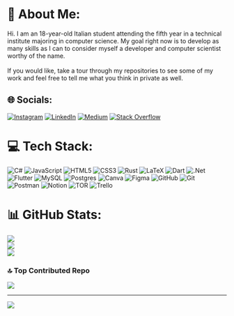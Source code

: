 # 💫 About Me:
Hi. I am an 18-year-old Italian student attending the fifth year in a technical institute majoring in computer science. My goal right now is to develop as many skills as I can to consider myself a developer and computer scientist worthy of the name.<br><br>If you would like, take a tour through my repositories to see some of my work and feel free to tell me what you think in private as well.


## 🌐 Socials:
[![Instagram](https://img.shields.io/badge/Instagram-%23E4405F.svg?logo=Instagram&logoColor=white)](https://instagram.com/ares_rebatto) [![LinkedIn](https://img.shields.io/badge/LinkedIn-%230077B5.svg?logo=linkedin&logoColor=white)](https://www.linkedin.com/in/ares-rebatto-84833a271/) [![Medium](https://img.shields.io/badge/Medium-12100E?logo=medium&logoColor=white)]([https://medium.com/@aresrebatt](https://medium.com/@aresrebatt)) [![Stack Overflow](https://img.shields.io/badge/-Stackoverflow-FE7A16?logo=stack-overflow&logoColor=white)]([https://stackoverflow.com/users/16267662/ares-rebatto](https://stackoverflow.com/users/16267662/ares-rebatto)) 

# 💻 Tech Stack:
![C#](https://img.shields.io/badge/c%23-%23239120.svg?style=for-the-badge&logo=csharp&logoColor=white) ![JavaScript](https://img.shields.io/badge/javascript-%23323330.svg?style=for-the-badge&logo=javascript&logoColor=%23F7DF1E) ![HTML5](https://img.shields.io/badge/html5-%23E34F26.svg?style=for-the-badge&logo=html5&logoColor=white) ![CSS3](https://img.shields.io/badge/css3-%231572B6.svg?style=for-the-badge&logo=css3&logoColor=white) ![Rust](https://img.shields.io/badge/rust-%23000000.svg?style=for-the-badge&logo=rust&logoColor=white) ![LaTeX](https://img.shields.io/badge/latex-%23008080.svg?style=for-the-badge&logo=latex&logoColor=white) ![Dart](https://img.shields.io/badge/dart-%230175C2.svg?style=for-the-badge&logo=dart&logoColor=white) ![.Net](https://img.shields.io/badge/.NET-5C2D91?style=for-the-badge&logo=.net&logoColor=white) ![Flutter](https://img.shields.io/badge/Flutter-%2302569B.svg?style=for-the-badge&logo=Flutter&logoColor=white) ![MySQL](https://img.shields.io/badge/mysql-4479A1.svg?style=for-the-badge&logo=mysql&logoColor=white) ![Postgres](https://img.shields.io/badge/postgres-%23316192.svg?style=for-the-badge&logo=postgresql&logoColor=white) ![Canva](https://img.shields.io/badge/Canva-%2300C4CC.svg?style=for-the-badge&logo=Canva&logoColor=white) ![Figma](https://img.shields.io/badge/figma-%23F24E1E.svg?style=for-the-badge&logo=figma&logoColor=white) ![GitHub](https://img.shields.io/badge/github-%23121011.svg?style=for-the-badge&logo=github&logoColor=white) ![Git](https://img.shields.io/badge/git-%23F05033.svg?style=for-the-badge&logo=git&logoColor=white) ![Postman](https://img.shields.io/badge/Postman-FF6C37?style=for-the-badge&logo=postman&logoColor=white) ![Notion](https://img.shields.io/badge/Notion-%23000000.svg?style=for-the-badge&logo=notion&logoColor=white) ![TOR](https://img.shields.io/badge/tor-%237E4798.svg?style=for-the-badge&logo=tor-project&logoColor=white) ![Trello](https://img.shields.io/badge/Trello-%23026AA7.svg?style=for-the-badge&logo=Trello&logoColor=white)
# 📊 GitHub Stats:
![](https://github-readme-stats.vercel.app/api?username=AresRebatto&theme=dark&hide_border=false&include_all_commits=true&count_private=false)<br/>
![](https://github-readme-streak-stats.herokuapp.com/?user=AresRebatto&theme=dark&hide_border=false)<br/>
![](https://github-readme-stats.vercel.app/api/top-langs/?username=AresRebatto&theme=dark&hide_border=false&include_all_commits=true&count_private=false&layout=compact)

### 🔝 Top Contributed Repo
![](https://github-contributor-stats.vercel.app/api?username=AresRebatto&limit=5&theme=dark&combine_all_yearly_contributions=true)

---
[![](https://visitcount.itsvg.in/api?id=AresRebatto&icon=0&color=0)](https://visitcount.itsvg.in)

<!-- Proudly created with GPRM ( https://gprm.itsvg.in ) -->
